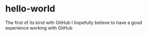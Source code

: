 # hello-world
The first of its kind with GitHub 
I hopefully believe to have a good experience working with GitHub  

